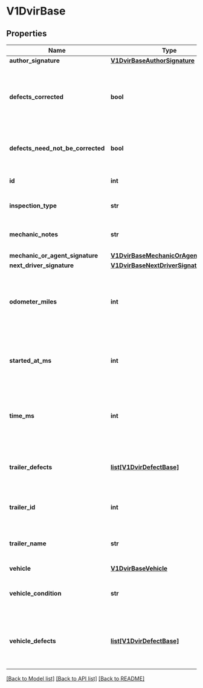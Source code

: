 # V1DvirBase

## Properties
Name | Type | Description | Notes
------------ | ------------- | ------------- | -------------
**author_signature** | [**V1DvirBaseAuthorSignature**](V1DvirBaseAuthorSignature.md) |  | [optional] 
**defects_corrected** | **bool** | Signifies if the defects on the vehicle corrected after the DVIR is done. | [optional] 
**defects_need_not_be_corrected** | **bool** | Signifies if the defects on this vehicle can be ignored. | [optional] 
**id** | **int** | The id of this DVIR record. | [optional] 
**inspection_type** | **str** | Inspection type of the DVIR. | [optional] 
**mechanic_notes** | **str** | The mechanics notes on the DVIR. | [optional] 
**mechanic_or_agent_signature** | [**V1DvirBaseMechanicOrAgentSignature**](V1DvirBaseMechanicOrAgentSignature.md) |  | [optional] 
**next_driver_signature** | [**V1DvirBaseNextDriverSignature**](V1DvirBaseNextDriverSignature.md) |  | [optional] 
**odometer_miles** | **int** | The odometer reading in miles for the vehicle when the DVIR was done. | [optional] 
**started_at_ms** | **int** | Timestamp when driver began filling out this DVIR, in UNIX milliseconds. | [optional] 
**time_ms** | **int** | Timestamp of when this DVIR was signed &amp; completed, in UNIX milliseconds. | [optional] 
**trailer_defects** | [**list[V1DvirDefectBase]**](V1DvirDefectBase.md) | Defects registered for the trailer which was part of the DVIR. | [optional] 
**trailer_id** | **int** | The id of the trailer which was part of the DVIR. | [optional] 
**trailer_name** | **str** | The name of the trailer which was part of the DVIR. | [optional] 
**vehicle** | [**V1DvirBaseVehicle**](V1DvirBaseVehicle.md) |  | [optional] 
**vehicle_condition** | **str** | The condition of vechile on which DVIR was done. | [optional] 
**vehicle_defects** | [**list[V1DvirDefectBase]**](V1DvirDefectBase.md) | Defects registered for the vehicle which was part of the DVIR. | [optional] 

[[Back to Model list]](../README.md#documentation-for-models) [[Back to API list]](../README.md#documentation-for-api-endpoints) [[Back to README]](../README.md)


